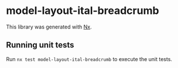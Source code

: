 # model-layout-ital-breadcrumb

This library was generated with [Nx](https://nx.dev).

## Running unit tests

Run `nx test model-layout-ital-breadcrumb` to execute the unit tests.
